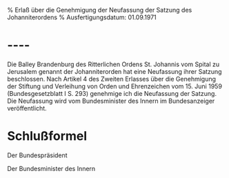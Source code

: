 % Erlaß über die Genehmigung der Neufassung der Satzung des Johanniterordens
% Ausfertigungsdatum: 01.09.1971
 
# ----

Die Balley Brandenburg des Ritterlichen Ordens St. Johannis vom Spital zu Jerusalem genannt der Johanniterorden hat eine Neufassung ihrer Satzung beschlossen. Nach Artikel 4 des Zweiten Erlasses über die Genehmigung der Stiftung und Verleihung von Orden und Ehrenzeichen vom 15. Juni 1959 (Bundesgesetzblatt I S. 293) genehmige ich die Neufassung der Satzung. Die Neufassung wird vom Bundesminister des Innern im Bundesanzeiger veröffentlicht.

# Schlußformel

Der Bundespräsident  

Der Bundesminister des Innern
